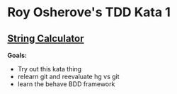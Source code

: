 # Roy Osherove's TDD Kata 1
## [String Calculator][tdd_kata_1]

**Goals:**

* Try out this kata thing
* relearn git and reevaluate hg vs git
* learn the behave BDD framework

[tdd_kata_1]: http://osherove.com/tdd-kata-1/
